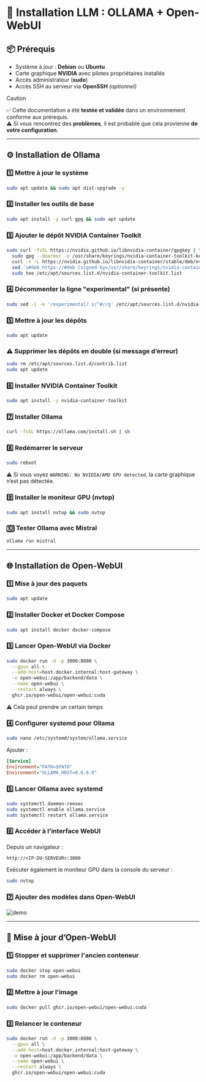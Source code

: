 # 🧠 Installation LLM : OLLAMA + Open-WebUI

## 📦 Prérequis

* Système à jour : **Debian** ou **Ubuntu**
* Carte graphique **NVIDIA** avec pilotes propriétaires installés
* Accès administrateur (**sudo**)
* Accès SSH au serveur via **OpenSSH** *(optionnel)*

> [!caution]
> ✅ Cette documentation a été **testée et validée** dans un environnement conforme aux prérequis.  
> ⚠️​ Si vous rencontrez des **problèmes**, il est probable que cela provienne **de votre configuration**.
---

## ⚙️ Installation de Ollama

### 1️⃣ Mettre à jour le système

```bash
sudo apt update && sudo apt dist-upgrade -y
```

### 2️⃣ Installer les outils de base

```bash
sudo apt install -y curl gpg && sudo apt update
```

### 3️⃣ Ajouter le dépôt NVIDIA Container Toolkit

```bash
sudo curl -fsSL https://nvidia.github.io/libnvidia-container/gpgkey | \
  sudo gpg --dearmor -o /usr/share/keyrings/nvidia-container-toolkit-keyring.gpg && \
  curl -s -L https://nvidia.github.io/libnvidia-container/stable/deb/nvidia-container-toolkit.list | \
  sed 's#deb https://#deb [signed-by=/usr/share/keyrings/nvidia-container-toolkit-keyring.gpg] https://#g' | \
  sudo tee /etc/apt/sources.list.d/nvidia-container-toolkit.list
```

### 4️⃣ Décommenter la ligne "experimental" (si présente)

```bash
sudo sed -i -e '/experimental/ s/^#//g' /etc/apt/sources.list.d/nvidia-container-toolkit.list
```

### 5️⃣ Mettre à jour les dépôts

```bash
sudo apt update
```

### ⚠️ Supprimer les dépôts en double (si message d’erreur)

```bash
sudo rm /etc/apt/sources.list.d/contrib.list
sudo apt update
```

### 6️⃣ Installer NVIDIA Container Toolkit

```bash
sudo apt install -y nvidia-container-toolkit
```

### 7️⃣ Installer Ollama

```bash
curl -fsSL https://ollama.com/install.sh | sh
```

### 8️⃣ Redémarrer le serveur

```bash
sudo reboot
```

⚠️ Si vous voyez `WARNING: No NVIDIA/AMD GPU detected`, la carte graphique n’est pas détectée.

### 9️⃣ Installer le moniteur GPU (nvtop)

```bash
sudo apt install nvtop && sudo nvtop
```

### 🔟 Tester Ollama avec Mistral

```bash
ollama run mistral
```

---

## 🌐 Installation de Open-WebUI

### 1️⃣ Mise à jour des paquets

```bash
sudo apt update
```

### 2️⃣ Installer Docker et Docker Compose

```bash
sudo apt install docker docker-compose
```

### 3️⃣ Lancer Open-WebUI via Docker

```bash
sudo docker run -d -p 3000:8080 \
  --gpus all \
  --add-host=host.docker.internal:host-gateway \
  -v open-webui:/app/backend/data \
  --name open-webui \
  --restart always \
  ghcr.io/open-webui/open-webui:cuda
```

⚠️ Cela peut prendre un certain temps

### 4️⃣ Configurer systemd pour Ollama

```bash
sudo nano /etc/systemd/system/ollama.service
```

Ajouter :

```ini
[Service]
Environment="PATH=$PATH"
Environment="OLLAMA_HOST=0.0.0.0"
```

### 5️⃣ Lancer Ollama avec systemd

```bash
sudo systemctl daemon-reexec
sudo systemctl enable ollama.service
sudo systemctl restart ollama.service
```

### 6️⃣ Accéder à l'interface WebUI

Depuis un navigateur :

```
http://<IP-DU-SERVEUR>:3000
```

Exécuter également le moniteur GPU dans la console du serveur :

```bash
sudo nvtop
```

### 7️⃣ Ajouter des modèles dans Open-WebUI

![demo](https://github.com/user-attachments/assets/14220a3a-0ee0-4892-a604-4e4b4d97c347)

---

## 🔄 Mise à jour d’Open-WebUI

### 1️⃣ Stopper et supprimer l'ancien conteneur

```bash
sudo docker stop open-webui
sudo docker rm open-webui
```

### 2️⃣ Mettre à jour l'image

```bash
sudo docker pull ghcr.io/open-webui/open-webui:cuda
```

### 3️⃣ Relancer le conteneur

```bash
sudo docker run -d -p 3000:8080 \
  --gpus all \
  --add-host=host.docker.internal:host-gateway \
  -v open-webui:/app/backend/data \
  --name open-webui \
  --restart always \
  ghcr.io/open-webui/open-webui:cuda
```

